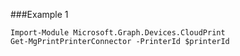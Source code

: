 ###Example 1
```
Import-Module Microsoft.Graph.Devices.CloudPrint
Get-MgPrintPrinterConnector -PrinterId $printerId
```
